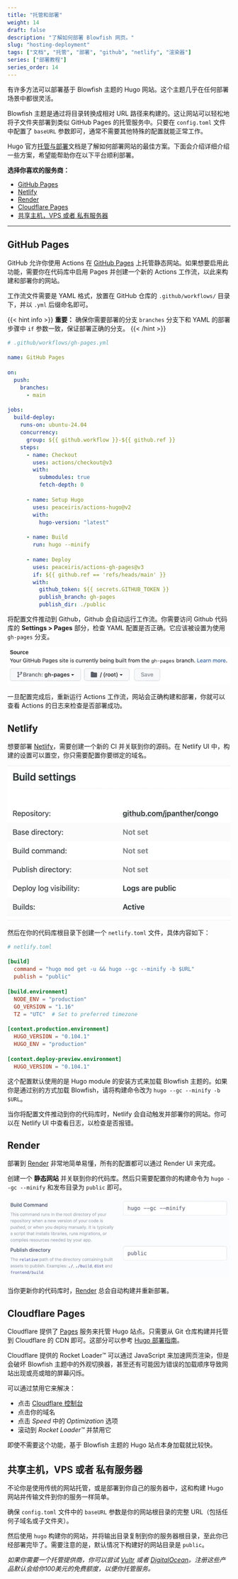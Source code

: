 ```yaml
---
title: "托管和部署"
weight: 14
draft: false
description: "了解如何部署 Blowfish 网页。"
slug: "hosting-deployment"
tags: ["文档", "托管", "部署", "github", "netlify", "渲染器"]
series: ["部署教程"]
series_order: 14
---
```


有许多方法可以部署基于 Blowfish 主题的 Hugo 网站。这个主题几乎在任何部署场景中都很灵活。

Blowfish 主题是通过将目录转换成相对 URL 路径来构建的。这让网站可以轻松地将子文件夹部署到类似 GitHub Pages 的托管服务中。只要在 `config.toml` 文件中配置了 `baseURL` 参数即可，通常不需要其他特殊的配置就能正常工作。

Hugo 官方[托管与部署](https://gohugo.io/hosting-and-deployment/)文档是了解如何部署网站的最佳方案。下面会介绍详细介绍一些方案，希望能帮助你在以下平台顺利部署。

**选择你喜欢的服务商：**

- [GitHub Pages](#github-pages)
- [Netlify](#netlify)
- [Render](#render)
- [Cloudflare Pages](#cloudflare-pages)
- [共享主机，VPS 或者 私有服务器](#共享主机vps-或者-私有服务器)

---

## GitHub Pages

GitHub 允许你使用 Actions 在 [GitHub Pages](https://docs.github.com/en/pages/getting-started-with-github-pages/about-github-pages) 上托管静态网站。如果想要启用此功能，需要你在代码库中启用 Pages 并创建一个新的 Actions 工作流，以此来构建和部署你的网站。

工作流文件需要是 YAML 格式，放置在 GitHub 仓库的 `.github/workflows/` 目录下，并以 `.yml` 后缀命名即可。

{{< hint info >}}
**重要：** 确保你需要部署的分支 `branches` 分支下和 YAML 的部署步骤中 `if` 参数一致，保证部署正确的分支。
{{< /hint >}}

```yaml
# .github/workflows/gh-pages.yml

name: GitHub Pages

on:
  push:
    branches:
      - main

jobs:
  build-deploy:
    runs-on: ubuntu-24.04
    concurrency:
      group: ${{ github.workflow }}-${{ github.ref }}
    steps:
      - name: Checkout
        uses: actions/checkout@v3
        with:
          submodules: true
          fetch-depth: 0

      - name: Setup Hugo
        uses: peaceiris/actions-hugo@v2
        with:
          hugo-version: "latest"

      - name: Build
        run: hugo --minify

      - name: Deploy
        uses: peaceiris/actions-gh-pages@v3
        if: ${{ github.ref == 'refs/heads/main' }}
        with:
          github_token: ${{ secrets.GITHUB_TOKEN }}
          publish_branch: gh-pages
          publish_dir: ./public
```

将配置文件推动到 Github，Github 会自动运行工作流。你需要访问 Github 代码库的 **Settings > Pages** 部分，检查 YAML 配置是否正确。它应该被设置为使用 `gh-pages` 分支。

![github-pages-source.webp](github-pages-source.webp)

一旦配置完成后，重新运行 Actions 工作流，网站会正确构建和部署，你就可以查看 Actions 的日志来检查是否部署成功。

## Netlify

想要部署 [Netlify](https://www.netlify.com)，需要创建一个新的 CI 并关联到你的源码。在 Netlify UI 中，构建的设置可以置空，你只需要配置你要绑定的域名。

![netlify-build-settings.webp](netlify-build-settings.webp)

然后在你的代码库根目录下创建一个 `netlify.toml` 文件，具体内容如下：

```toml
# netlify.toml

[build]
  command = "hugo mod get -u && hugo --gc --minify -b $URL"
  publish = "public"

[build.environment]
  NODE_ENV = "production"
  GO_VERSION = "1.16"
  TZ = "UTC"  # Set to preferred timezone

[context.production.environment]
  HUGO_VERSION = "0.104.1"
  HUGO_ENV = "production"

[context.deploy-preview.environment]
  HUGO_VERSION = "0.104.1"
```

这个配置默认使用的是 Hugo module 的安装方式来加载 Blowfish 主题的。如果你是通过别的方式加载 Blowfish，请将构建命令改为 `hugo --gc --minify -b $URL`。

当你将配置文件推动到你的代码库时，Netlify 会自动触发并部署你的网站。你可以在 Netlify UI 中查看日志，以检查是否报错。

## Render

部署到 [Render](https://render.com) 非常地简单易懂，所有的配置都可以通过 Render UI 来完成。

创建一个 **静态网站** 并关联到你的代码库。然后只需要配置你的构建命令为 `hugo --gc --minify` 和发布目录为 `public` 即可。

![render-settings](render-settings.webp)

当你更新你的代码库时，[Render](https://render.com) 总会自动构建并重新部署。

## Cloudflare Pages

Cloudflare 提供了 [Pages](https://pages.cloudflare.com/) 服务来托管 Hugo 站点。只需要从 Git 仓库构建并托管到 Cloudflare 的 CDN 即可。这部分可以参考 [Hugo 部署指南](https://developers.cloudflare.com/pages/framework-guides/deploy-a-hugo-site)。

Cloudflare 提供的 Rocket Loader™ 可以通过 JavaScript 来加速网页渲染，但是会破坏 Blowfish 主题中的外观切换器，甚至还有可能因为错误的加载顺序导致网站出现或亮或暗的屏幕闪烁。

可以通过禁用它来解决：

- 点击 [Cloudflare 控制台](https://dash.cloudflare.com)
- 点击你的域名
- 点击 *Speed* 中的 *Optimization* 选项
- 滚动到 *Rocket Loader™* 并禁用它

即使不需要这个功能，基于 Blowfish 主题的 Hugo 站点本身加载就比较快。

## 共享主机，VPS 或者 私有服务器

不论你是使用传统的网站托管，或是部署到你自己的服务器中，这和构建 Hugo 网站并传输文件到你的服务一样简单。

确保 `config.toml` 文件中的 `baseURL` 参数是你的网站根目录的完整 URL（包括任何子域名或子文件夹）。

然后使用 `hugo` 构建你的网站，并将输出目录复制到你的服务器根目录，至此你已经部署完毕了。需要注意的是，默认情况下构建好的网站目录是 `public`。

*如果你需要一个托管提供商，你可以尝试 [Vultr](https://www.vultr.com/?ref=8957394-8H) 或者 [DigitalOcean](https://m.do.co/c/36841235e565)。注册这些产品默认会给你100美元的免费额度，以便你托管服务。*

